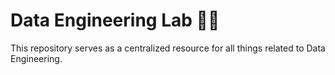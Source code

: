 # Data Engineering Lab 👨‍🔬

This repository serves as a centralized resource for all things related to Data Engineering.
